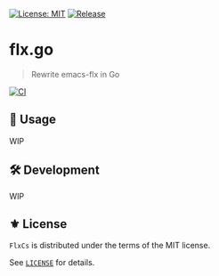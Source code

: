 [![License: MIT](https://img.shields.io/badge/License-MIT-green.svg)](https://opensource.org/licenses/MIT)
[![Release](https://img.shields.io/github/tag/the-flx/flx.go.svg?label=release&logo=github)](https://github.com/the-flx/flx.go/releases/latest)

# flx.go
> Rewrite emacs-flx in Go

[![CI](https://github.com/the-flx/flx.go/actions/workflows/test.yml/badge.svg)](https://github.com/the-flx/flx.go/actions/workflows/test.yml)

## 🔨 Usage

WIP

## 🛠️ Development

WIP

## ⚜️ License

`FlxCs` is distributed under the terms of the MIT license.

See [`LICENSE`](./LICENSE) for details.


<!-- Links -->

[Mx]: https://github.com/jcs090218/Unity.Mx

[flx]: https://github.com/lewang/flx
